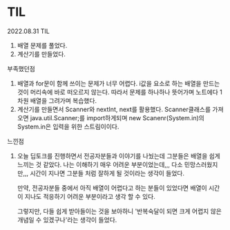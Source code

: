 # TIL

2022.08.31 TIL
1) 배열 문제를 풀었다.
2) 계산기를 만들었다. 

부족했던점

1. 배열과 for문이 함께 쓰이는 문제가 너무 어렵다. 
i값을 요소로 하는 배열을 만드는 것이 머리속에 바로 떠오르지 않는다.
따라서 문제를 하나하나 뜻어가며 노트에다 1차원 배열을 그려가며 복습했다.
2. 계산기를 만들면서 Scanner와 nextInt, next를 활용했다. 
Scanner클래스를 가져오면 java.util.Scanner;를 import하게되며 
new Scanenr(System.in)의 System.in은 입력을 위한 스트림이이다.

느낀점
1. 오늘 딥토크를 진행하면서 전공자분들과 이야기를 나눴는데 그분들은 
배열을 쉽게 느끼는 것 같았다. 나는 이해하기 매우 어려운 부분이었는데,,,
다소 민망스러웠지만,,, 시간이 지나면 그분들 처럼 잘하게 될 것이라는 생각이 들었다.

    만약, 전공자분들 중에서 아직 배열이 어렵다고 하는 분들이 있었다면 배열이
시간이 지나도 적응하기 어려운 부분이라고 생각 할 수 있다.

   그렇지만, 다들 쉽게 받아들이는 것을 보아하니 '반복숙달이 되면
크게 어렵지 않은 개념일 수 있겠구나'라는 생각이 들었다.
